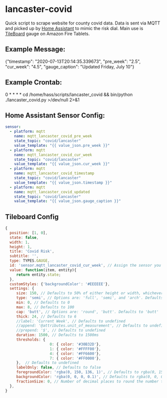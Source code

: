 # lancaster-covid
Quick script to scrape website for county covid data. Data is sent via MQTT and picked up by [Home Assistant](https://home-assistant.io) to mimic the risk dial. Main use is [TileBoard](https://community.home-assistant.io/t/tileboard-new-dashboard-for-homeassistant/57173) gauge on Amazon Fire Tablets.  

## Example Message:  
{"timestamp": "2020-07-13T20:14:35.339673", "pre_week": "2.5", "cur_week": "4.5", "gauge_caption": "Updated Friday, July 10"}  

## Example Crontab:  
0 * * * * cd /home/hass/scripts/lancaster_covid && bin/python ./lancaster_covid.py >/dev/null 2>&1

## Home Assistant Sensor Config:  
``` yaml
sensor:
  - platform: mqtt
    name: mqtt_lancaster_covid_pre_week
    state_topic: "covid/lancaster"
    value_template: "{{ value_json.pre_week }}"
  - platform: mqtt
    name: mqtt_lancaster_covid_cur_week
    state_topic: "covid/lancaster"
    value_template: "{{ value_json.cur_week }}"
  - platform: mqtt
    name: mqtt_lancaster_covid_timestamp
    state_topic: "covid/lancaster"
    value_template: "{{ value_json.timestamp }}"
  - platform: mqtt
    name: mqtt_lancaster_covid_updated
    state_topic: "covid/lancaster"
    value_template: "{{ value_json.gauge_caption }}"
 ```
 
 ## Tileboard Config
 ```javascript
 {
   position: [1, 0],
   state: false,
   width: 1,
   height: 1,
   title: 'Covid Risk',
   subtitle: '',
   type: TYPES.GAUGE,
   id: 'sensor.mqtt_lancaster_covid_cur_week', // Assign the sensor you want to display on the gauge
   value: function(item, entity){
      return entity.state;
   },
   customStyles: {'backgroundColor': '#EEEEEE'},
   settings: {
      size: 150, // Defaults to 50% of either height or width, whichever is smaller
      type: 'semi', // Options are: 'full', 'semi', and 'arch'. Defaults to 'full'
      min: 0, // Defaults to 0
      max: 8, // Defaults to 100
      cap: 'butt', // Options are: 'round', 'butt'. Defaults to 'butt'
      thick: 24, // Defaults to 6
      //label: 'Current Week', // Defaults to undefined
      //append: '@attributes.unit_of_measurement', // Defaults to undefined
      //prepend: '$', // Defaults to undefined
      duration: 1500, // Defaults to 1500ms
      thresholds: {
                     0: { color: '#30B32D'},
                     1: { color: '#FFFF00'},
                     4: { color: '#FF6600'},
                     7: { color: '#FF0000'},
      },  // Defaults to undefined
      labelOnly: false, // Defaults to false
      foregroundColor: 'rgba(0, 150, 136, 1)', // Defaults to rgba(0, 150, 136, 1)
      backgroundColor: 'rgba(0, 0, 0, 0.1)', // Defaults to rgba(0, 0, 0, 0.1)
      fractionSize: 0, // Number of decimal places to round the number to. Defaults to current locale formatting
   },
}
``` 
